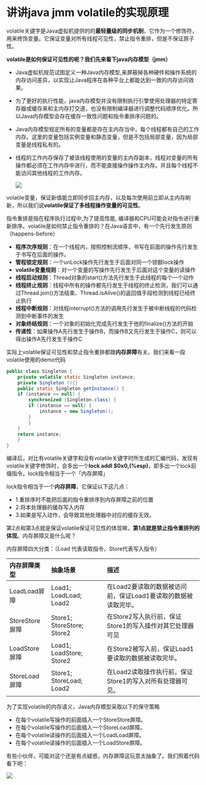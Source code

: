 # **讲讲java jmm volatile的实现原理**

volatile关键字是Java虚拟机提供的的**最轻量级的同步机制**，它作为一个修饰符，用来修饰变量。它保证变量对所有线程可见性，禁止指令重排，但是不保证原子性。

**volatile是如何保证可见性的呢？我们先来看下java内存模型（jmm）**

- Java虚拟机规范试图定义一种Java内存模型,来屏蔽掉各种硬件和操作系统的内存访问差异，以实现让Java程序在各种平台上都能达到一致的内存访问效果。

- 为了更好的执行性能，java内存模型并没有限制执行引擎使用处理器的特定寄存器或缓存来和主内存打交道，也没有限制编译器进行调整代码顺序优化。所以Java内存模型会存在缓存一致性问题和指令重排序问题的。

- Java内存模型规定所有的变量都是存在主内存当中，每个线程都有自己的工作内存。这里的变量包括实例变量和静态变量，但是不包括局部变量，因为局部变量是线程私有的。

- 线程的工作内存保存了被该线程使用的变量的主内存副本，线程对变量的所有操作都必须在工作内存中进行，而不能直接操作操作主内存。并且每个线程不能访问其他线程的工作内存。

  ![](http://120.77.237.175:9080/photos/eight/java/juc/volatile/01.jpg)

volatile变量，保证新值能立即同步回主内存，以及每次使用前立即从主内存刷新，所以我们说**volatile保证了多线程操作变量的可见性**。

指令重排是指在程序执行过程中,为了提高性能, 编译器和CPU可能会对指令进行重新排序。volatile是如何禁止指令重排的？在Java语言中，有一个先行发生原则（happens-before）

- **程序次序规则**：在一个线程内，按照控制流顺序，书写在前面的操作先行发生于书写在后面的操作。
- **管程锁定规则**：一个unLock操作先行发生于后面对同一个锁额lock操作
- **volatile变量规则**：对一个变量的写操作先行发生于后面对这个变量的读操作
- **线程启动规则**：Thread对象的start()方法先行发生于此线程的每个一个动作
- **线程终止规则**：线程中所有的操作都先行发生于线程的终止检测，我们可以通过Thread.join()方法结束、Thread.isAlive()的返回值手段检测到线程已经终止执行
- **线程中断规则**：对线程interrupt()方法的调用先行发生于被中断线程的代码检测到中断事件的发生
- **对象终结规则**：一个对象的初始化完成先行发生于他的finalize()方法的开始
- **传递性**：如果操作A先行发生于操作B，而操作B又先行发生于操作C，则可以得出操作A先行发生于操作C

实际上volatile保证可见性和禁止指令重排都跟**内存屏障**有关。我们来看一段volatile使用的demo代码

```java
public class Singleton {  
    private volatile static Singleton instance;  
    private Singleton (){}  
    public static Singleton getInstance() {  
    if (instance == null) {  
        synchronized (Singleton.class) {  
        if (instance == null) {  
            instance = new Singleton();  
        }  
        }  
    }  
    return instance;  
    }  
}  
```

编译后，对比有volatile关键字和没有volatile关键字时所生成的汇编代码，发现有volatile关键字修饰时，会多出一个**lock addl $0x0,(%esp)**，即多出一个lock前缀指令，lock指令相当于一个「内存屏障」

lock指令相当于一个**内存屏障**，它保证以下这几点：

- 1.重排序时不能把后面的指令重排序到内存屏障之前的位置
- 2.将本处理器的缓存写入内存
- 3.如果是写入动作，会导致其他处理器中对应的缓存无效。

第2点和第3点就是保证volatile保证可见性的体现嘛，**第1点就是禁止指令重排列的体现**。内存屏障又是什么呢？

内存屏障四大分类：（Load 代表读取指令，Store代表写入指令）

| 内存屏障类型   | 抽象场景                   | 描述                                                         |
| :------------- | :------------------------- | :----------------------------------------------------------- |
| LoadLoad屏障   | Load1; LoadLoad; Load2     | 在Load2要读取的数据被访问前，保证Load1要读取的数据被读取完毕。 |
| StoreStore屏障 | Store1; StoreStore; Store2 | 在Store2写入执行前，保证Store1的写入操作对其它处理器可见     |
| LoadStore屏障  | Load1; LoadStore; Store2   | 在Store2被写入前，保证Load1要读取的数据被读取完毕。          |
| StoreLoad屏障  | Store1; StoreLoad; Load2   | 在Load2读取操作执行前，保证Store1的写入对所有处理器可见。    |

为了实现volatile的内存语义，Java内存模型采取以下的保守策略

- 在每个volatile写操作的前面插入一个StoreStore屏障。
- 在每个volatile写操作的后面插入一个StoreLoad屏障。
- 在每个volatile读操作的后面插入一个LoadLoad屏障。
- 在每个volatile读操作的后面插入一个LoadStore屏障。

有些小伙伴，可能对这个还是有点疑惑，内存屏障这玩意太抽象了。我们照着代码看下吧：

![](http://120.77.237.175:9080/photos/eight/java/juc/volatile/02.jpg)